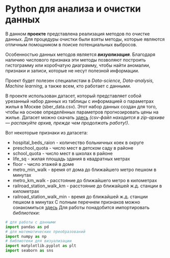# Python для анализа и очистки данных

В данном **проекте** представлена реализация методов по очистке данных. Для процедуры очистки были взяты методы, которые являются отличным помощником в поиске потенциальных выбросов. 

Особенностью данных методов является ***визуализация***. Благодаря наличию числового признака эти методы  позволяют построить гистограмму или коробчатую диаграмму, чтобы найти аномалии, признаки и записи, которые не несут полезной информации.

Проект будет полезен специалистам в *Data-science, Data-analysis, Machine learning*, а также всем, кто работает с данными.

В проекте использован датасет, который представляет собой урезанный набор данных из таблицы с информацией о параметрах жилья в Москве (sber_data.csv). Этот набор данных создан для того, чтобы на основе определённых параметров прогнозировать цены на жилье. 
Датасет можно скачать [здесь](https://github.com/Lidiya-cutie/DATACLEANINGPROJECT/raw/master/data/sber_data.zip) *(csv-файл находится в zip-архиве — распакуйте архив, прежде чем продолжать работу!)*.

Вот некоторые признаки из датасета:
* hospital_beds_raion - количество больничных коек в округе
* preschool_quota - число мест в детском саду в районе
* school_quota - число мест в школах в районе
* life_sq - жилая площадь здания в квадратных метрах
* floor - число этажей в доме
* metro_min_walk - время от дома до ближайшего метро пешком в минутах
* metro_km_walk - расстояние до ближайшего метро в километрах
* railroad_station_walk_km - расстояние до ближайшей ж.д. станции в километрах
* railroad_station_walk_min - время до ближайшей ж.д. станции пешком в минутах 
С полным перечнем признаков можно ознакомиться [здесь](https://github.com/Lidiya-cutie/DATACLEANINGPROJECT/blob/master/outliers_lib/sber_data.md)
Для работы понадобится импортировать *библиотеки*:
```python
# для работы с данными
import pandas as pd
# для математических преобразований
import numpy as np
# библиотеки для визуализации
import matplotlib.pyplot as plt
import seaborn as sns
```

